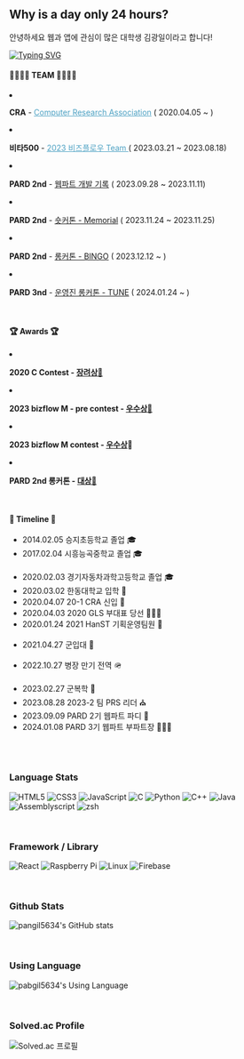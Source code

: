<h2>Why is a day only 24 hours?</h2>
<p>안녕하세요 웹과 앱에 관심이 많은 대학생 김광일이라고 합니다!</p>

[![Typing SVG](https://readme-typing-svg.herokuapp.com?font=Architects+Daughter&color=80ed99&size=20&lines=Hello,+I+will+be+famous+developer!;I+really+like+programming~!;So+i+want+to+develop+everyday!!;And+I'm+a+proud+GitHub+user)](https://git.io/typing-svg)
<br>

<h4>👨‍👨‍👦‍👦 TEAM 👨‍👨‍👦‍👦</h4>
<li><p><b>CRA</b> - <a href = "https://cra16.github.io" style = "color : rgb(76, 161, 195)"> Computer Research Association</a> ( 2020.04.05 ~ )</p></li>
<li><p><b>비타500</b> - <a href = "https://www.notion.so/500-ac808876526a4b4c97376b77aa3d11e1?pvs=4" style = "color : rgb(76, 161, 195)"> 2023 비즈플로우 Team </a> ( 2023.03.21 ~ 2023.08.18)</p></li>
<li><p><b>PARD 2nd</b> - <a href = "https://github.com/2nd-PARD-WEB-PART/KimKwangil">웹파트 개발 기록</a> ( 2023.09.28 ~ 2023.11.11)</p></li>
<li><p><b>PARD 2nd</b> - <a href = "https://github.com/2nd-PARD-WEB-PART/PARD-2th-Memorial">숏커톤 - Memorial</a> ( 2023.11.24 ~ 2023.11.25)</p></li>
<li><p><b>PARD 2nd</b> - <a href = "https://github.com/Club-PARD/Bingo_WEB">롱커톤 - BINGO</a> ( 2023.12.12 ~ )</p></li>
<li><p><b>PARD 3nd</b> - <a href = "https://github.com/Club-PARD/UJaCha_WEB">운영진 롱커톤 - TUNE</a> ( 2024.01.24 ~ )</p></li>

<br>

<h4>🏆 Awards 🏆</h4>
<li><p><b>2020 C Contest - <span><a href = "https://github.com/pangil5634/pangil5634/wiki/%5BAwards%5D-2020-C-Contest">장려상🥉</a></span></b></p></li>
<li><p><b>2023 bizflow M - pre contest - <span><a href = "https://github.com/pangil5634/pangil5634/wiki/%5BAwards%5D-bizflow-M-%E2%80%90-pre-contest">우수상🥈</a></span></b></p></li>
<li><p><b>2023 bizflow M contest - <span><a href = "https://private-user-images.githubusercontent.com/54162245/302922643-851d0268-ae1d-47e7-9905-349f86098e06.jpeg?jwt=eyJhbGciOiJIUzI1NiIsInR5cCI6IkpXVCJ9.eyJpc3MiOiJnaXRodWIuY29tIiwiYXVkIjoicmF3LmdpdGh1YnVzZXJjb250ZW50LmNvbSIsImtleSI6ImtleTUiLCJleHAiOjE3MDcyOTc0MDUsIm5iZiI6MTcwNzI5NzEwNSwicGF0aCI6Ii81NDE2MjI0NS8zMDI5MjI2NDMtODUxZDAyNjgtYWUxZC00N2U3LTk5MDUtMzQ5Zjg2MDk4ZTA2LmpwZWc_WC1BbXotQWxnb3JpdGhtPUFXUzQtSE1BQy1TSEEyNTYmWC1BbXotQ3JlZGVudGlhbD1BS0lBVkNPRFlMU0E1M1BRSzRaQSUyRjIwMjQwMjA3JTJGdXMtZWFzdC0xJTJGczMlMkZhd3M0X3JlcXVlc3QmWC1BbXotRGF0ZT0yMDI0MDIwN1QwOTExNDVaJlgtQW16LUV4cGlyZXM9MzAwJlgtQW16LVNpZ25hdHVyZT0xMDk3YTI2OGZlZjliOWI2ZmMzNmIzYWJlMjk3ODc2ZDU4MDAxNjBkOGZlMzhkMjk4YWI5ODQ1NTAyODMxZDExJlgtQW16LVNpZ25lZEhlYWRlcnM9aG9zdCZhY3Rvcl9pZD0wJmtleV9pZD0wJnJlcG9faWQ9MCJ9.keupw5yJHIIF1rWDG0ePVz2ePTSNTOtjms58Lxj1g_M">우수상</a>🥈</span></b></p></li>
<li><p><b>PARD 2nd 롱커톤 - <span><a href = "https://private-user-images.githubusercontent.com/54162245/302921160-c46836c4-e134-4203-b0fe-214d852c3ff4.jpeg?jwt=eyJhbGciOiJIUzI1NiIsInR5cCI6IkpXVCJ9.eyJpc3MiOiJnaXRodWIuY29tIiwiYXVkIjoicmF3LmdpdGh1YnVzZXJjb250ZW50LmNvbSIsImtleSI6ImtleTUiLCJleHAiOjE3MDcyOTcxNzksIm5iZiI6MTcwNzI5Njg3OSwicGF0aCI6Ii81NDE2MjI0NS8zMDI5MjExNjAtYzQ2ODM2YzQtZTEzNC00MjAzLWIwZmUtMjE0ZDg1MmMzZmY0LmpwZWc_WC1BbXotQWxnb3JpdGhtPUFXUzQtSE1BQy1TSEEyNTYmWC1BbXotQ3JlZGVudGlhbD1BS0lBVkNPRFlMU0E1M1BRSzRaQSUyRjIwMjQwMjA3JTJGdXMtZWFzdC0xJTJGczMlMkZhd3M0X3JlcXVlc3QmWC1BbXotRGF0ZT0yMDI0MDIwN1QwOTA3NTlaJlgtQW16LUV4cGlyZXM9MzAwJlgtQW16LVNpZ25hdHVyZT01N2I0OWVhNmMxZDYyNTdiMGNiZmQyODYwOGZkMmM4NmEwMjc1ZjgwOWM2NzQ2NzdkZTFjNTRiM2RiZWMzMWFiJlgtQW16LVNpZ25lZEhlYWRlcnM9aG9zdCZhY3Rvcl9pZD0wJmtleV9pZD0wJnJlcG9faWQ9MCJ9.rgjfNmvuiaw74zHRGJBxB-RA-1Lv1BtlfvXumQz8nMg">대상🥇</a></span></b></p></li>
<br>
    
<h4>🚗 Timeline 🚗</h4>
<ul>
    <li>2014.02.05 승지초등학교 졸업 🎓</li>
    <li>2017.02.04 시흥능곡중학교 졸업 🎓</li>
    <br>
    <li>2020.02.03 경기자동차과학고등학교 졸업 🎓</li>
    <li>2020.03.02 한동대학교 입학 🏫</li>
    <li>2020.04.07 20-1 CRA 신입 👥</li>
    <li>2020.04.03 2020 GLS 부대표 당선 🤵🏻‍♂️</li>
    <li>2020.01.24 2021 HanST 기획운영팀원 👥</li>
    <br>
    <li>2021.04.27 군입대 🫡</li>
    <br>
    <li>2022.10.27 병장 만기 전역 🪖</li>
    <br>
    <li>2023.02.27 군복학 🏫</li>
    <li>2023.08.28 2023-2 팀 PRS 리더 ⛪️</li>
    <li>2023.09.09 PARD 2기 웹파트 파디 👥</li>
    <li>2024.01.08 PARD 3기 웹파트 부파트장 🤵🏻‍♂️</li>
</ul>
<br>

<br>
<h3>Language Stats</h3>

![HTML5](https://img.shields.io/badge/-HTML5-F05032?style=for-the-badge&logo=html5&logoColor=white)
![CSS3](https://img.shields.io/badge/-CSS3-007ACC?style=for-the-badge&logo=css3)
![JavaScript](https://img.shields.io/badge/-JavaScript-yellow?style=for-the-badge&logo=javascript&logoColor=white)
![C](https://img.shields.io/badge/-C-0054FF?style=for-the-badge&logo=C&logoColor=ffffff)
![Python](https://img.shields.io/badge/-Python-3776AB?style=for-the-badge&logo=Python&logoColor=white)
![C++](https://img.shields.io/badge/-C++-00599C?style=for-the-badge&logo=cplusplus&logoColor=white)
![Java](https://img.shields.io/badge/-Java-FF9900?style=for-the-badge&logo=openjdk&logoColor=white)
![Assemblyscript](https://img.shields.io/badge/-assemblyscript-007AAC?style=for-the-badge&logo=assemblyscript&logoColor=white)
![zsh](https://img.shields.io/badge/-zsh-gray?style=for-the-badge&logo=zsh&logoColor=white)

<br>
<h3>Framework / Library</h3>

![React](https://img.shields.io/badge/-React-61DAFB?style=for-the-badge&logo=react&logoColor=white)
![Raspberry Pi](https://img.shields.io/badge/-raspberrypi-A22846?style=for-the-badge&logo=raspberrypi&logoColor=white)
![Linux](https://img.shields.io/badge/-linux-FCC624?style=for-the-badge&logo=linux&logoColor=white)
![Firebase](https://img.shields.io/badge/-firebase-F5820D?style=for-the-badge&logo=firebase&logoColor=white)

<br>
<h3>Github Stats</h3>

![pangil5634's GitHub stats](https://github-readme-stats.vercel.app/api?username=pangil5634&show_icons=true&theme=radical)

<br>
<h3>Using Language</h3>

![pabgil5634's Using Language](https://github-readme-stats.vercel.app/api/top-langs/?username=pangil5634&layout=compact&theme=tokyonight)

<br>
<h3>Solved.ac Profile</h3>

![Solved.ac 프로필](http://mazassumnida.wtf/api/v2/generate_badge?boj=oksk6681)
